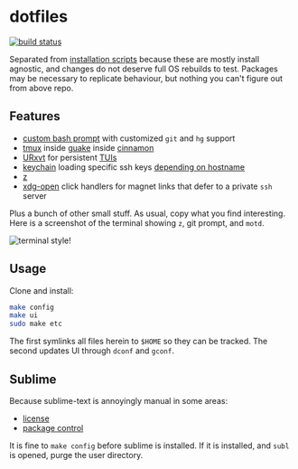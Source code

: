 # dotfiles
[![build status](https://secure.travis-ci.org/clux/dotfiles.svg)](http://travis-ci.org/clux/dotfiles)

Separated from [installation scripts](https://github.com/clux/dotclux) because these are mostly install agnostic, and changes do not deserve full OS rebuilds to test. Packages may be necessary to replicate behaviour, but nothing you can't figure out from above repo.

## Features

- [custom bash prompt](https://github.com/clux/dotfiles/blob/master/.bash_prompt) with customized `git` and `hg` support
- [tmux](https://wiki.archlinux.org/index.php/tmux) inside [guake](https://wiki.archlinux.org/index.php/Guake) inside [cinnamon](https://wiki.archlinux.org/index.php/cinnamon)
- [URxvt](https://wiki.archlinux.org/index.php/rxvt-unicode) for persistent [TUIs](https://en.wikipedia.org/wiki/Text-based_user_interface)
- [keychain](https://wiki.archlinux.org/index.php/SSH_keys#Keychain) loading specific ssh keys [depending on hostname](https://github.com/clux/dotfiles/blob/658ffb136167730ba272b03fd57c2be4a0bd2cc9/.bash_profile#L10-L16)
- [z](https://github.com/rupa/z)
- [xdg-open](https://wiki.archlinux.org/index.php/Xdg-open) click handlers for magnet links that defer to a private `ssh` server

Plus a bunch of other small stuff. As usual, copy what you find interesting. Here is a screenshot of the terminal showing `z`, git prompt, and `motd`.

![terminal style!](https://github.com/clux/dotfiles/raw/master/imgs/terminal.png)

## Usage
Clone and install:

```sh
make config
make ui
sudo make etc
```

The first symlinks all files herein to `$HOME` so they can be tracked. The second updates UI through `dconf` and `gconf`.

## Sublime
Because sublime-text is annoyingly manual in some areas:

- [license](https://mail.google.com/mail/u/0/#search/sublime+license/13a942d72a211e81)
- [package control](https://packagecontrol.io/installation)

It is fine to `make config` before sublime is installed. If it is installed, and `subl` is opened, purge the user directory.
